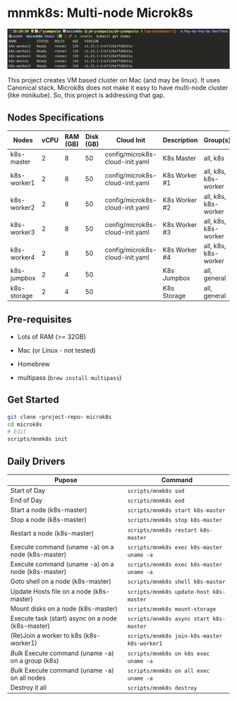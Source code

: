 # mnmk8s: Multi-node Microk8s

![K8s get node output](docs/screenshot.png)

This project creates VM based cluster on Mac (and may be linux). It uses Canonical stack.
Microk8s does not make it easy to have multi-node cluster (like minikube). So, this project is addressing that gap.

## Nodes Specifications

| Nodes       | vCPU | RAM (GB) | Disk (GB) | Cloud Init                      | Description   | Group(s)             |
| ----------- | ---- | -------- | --------- | ------------------------------- | ------------- | -------------------- |
| k8s-master  | 2    | 8        | 50        | config/microk8s-cloud-init.yaml | K8s Master    | all, k8s             |
| k8s-worker1 | 2    | 8        | 50        | config/microk8s-cloud-init.yaml | K8s Worker #1 | all, k8s, k8s-worker |
| k8s-worker2 | 2    | 8        | 50        | config/microk8s-cloud-init.yaml | K8s Worker #2 | all, k8s, k8s-worker |
| k8s-worker3 | 2    | 8        | 50        | config/microk8s-cloud-init.yaml | K8s Worker #3 | all, k8s, k8s-worker |
| k8s-worker4 | 2    | 8        | 50        | config/microk8s-cloud-init.yaml | K8s Worker #4 | all, k8s, k8s-worker |
| k8s-jumpbox | 2    | 4        | 50        |                                 | K8s Jumpbox   | all, general         |
| k8s-storage | 2    | 4        | 50        |                                 | K8s Storage   | all, general         |

## Pre-requisites

- Lots of RAM (>= 32GB)

- Mac (or Linux - not tested)

- Homebrew

- multipass (`brew install multipass`)

## Get Started

```bash
git clone <project-repo> microk8s
cd microk8s
# Edit
scripts/mnmk8s init
```

## Daily Drivers

| Pupose                                             | Command                                      |
| -------------------------------------------------- | -------------------------------------------- |
| Start of Day                                       | `scripts/mnmk8s sod`                         |
| End of Day                                         | `scripts/mnmk8s eod`                         |
| Start a node (k8s-master)                          | `scripts/mnmk8s start k8s-master`            |
| Stop a node (k8s-master)                           | `scripts/mnmk8s stop k8s-master`             |
| Restart a node (k8s-master)                        | `scripts/mnmk8s restart k8s-master`          |
| Execute command (uname -a) on a node (k8s-master)  | `scripts/mnmk8s exec k8s-master uname -a`    |
| Execute command (uname -a) on a node (k8s-master)  | `scripts/mnmk8s exec k8s-master uname -a`    |
| Goto shell on a node (k8s-master)                  | `scripts/mnmk8s shell k8s-master`            |
| Update Hosts file on a node (k8s-master)           | `scripts/mnmk8s update-host k8s-master`      |
| Mount disks on a node (k8s-master)                 | `scripts/mnmk8s mount-storage`               |
| Execute task (start) async on a node (k8s-master)  | `scripts/mnmk8s async start k8s-master`      |
| (Re)Join a worker to k8s (k8s-worker1)             | `scripts/mnmk8s join-k8s-master k8s-worker1` |
| _Bulk_ Execute command (uname -a) on a group (k8s) | `scripts/mnmk8s on k8s exec uname -a`        |
| _Bulk_ Execute command (uname -a) on all nodes     | `scripts/mnmk8s on all exec uname -a`        |
| Destroy it all | `scripts/mnmk8s destroy` |
